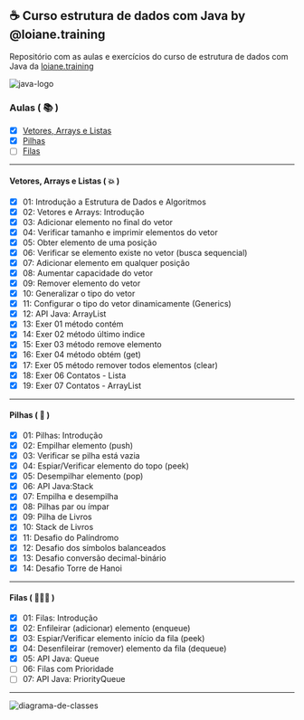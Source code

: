 ## ☕ Curso estrutura de dados com Java by @loiane.training
Repositório com as aulas e exercícios do curso de estrutura de dados com Java da [loiane.training](https://loiane.training/curso/estrutura-de-dados)

![java-logo](https://s2.glbimg.com/q-0B1SbZWYgxxnLwsf6dbXgivj4=/696x390/smart/filters:cover():strip_icc()/i.s3.glbimg.com/v1/AUTH_08fbf48bc0524877943fe86e43087e7a/internal_photos/bs/2021/P/f/y52r4ySZWLkJjEhKLhgw/2014-11-14-java-logo.jpg)


### Aulas ( 📚 )

- [X] [Vetores, Arrays e Listas](#vetores-arrays-e-listas)
- [x] [Pilhas](#pilhas)
- [ ] [Filas](#filas)

***
<div id="vetores-arrays-e-listas" />

#### Vetores, Arrays e Listas ( 💥 )

- [x] 01: Introdução a Estrutura de Dados e Algoritmos
- [x] 02: Vetores e Arrays: Introdução
- [x] 03: Adicionar elemento no final do vetor
- [x] 04: Verificar tamanho e imprimir elementos do vetor
- [x] 05: Obter elemento de uma posição
- [x] 06: Verificar se elemento existe no vetor (busca sequencial)
- [x] 07: Adicionar elemento em qualquer posição
- [x] 08: Aumentar capacidade do vetor
- [x] 09: Remover elemento do vetor
- [x] 10: Generalizar o tipo do vetor
- [x] 11: Configurar o tipo do vetor dinamicamente (Generics)
- [x] 12: API Java: ArrayList
- [x] 13: Exer 01 método contém
- [x] 14: Exer 02 método último indice
- [x] 15: Exer 03 método remove elemento
- [x] 16: Exer 04 método obtém (get)
- [x] 17: Exer 05 método remover todos elementos (clear)
- [x] 18: Exer 06 Contatos - Lista
- [X] 19: Exer 07 Contatos - ArrayList

***

<div id="pilhas" />

#### Pilhas ( 🔋 )

- [x] 01: Pilhas: Introdução
- [x] 02: Empilhar elemento (push)
- [x] 03: Verificar se pilha está vazia
- [x] 04: Espiar/Verificar elemento do topo (peek)
- [x] 05: Desempilhar elemento (pop)
- [x] 06: API Java:Stack
- [x] 07: Empilha e desempilha
- [x] 08: Pilhas par ou ímpar
- [x] 09: Pilha de Livros
- [x] 10: Stack de Livros
- [x] 11: Desafio do Palíndromo
- [x] 12: Desafio dos símbolos balanceados
- [x] 13: Desafio conversão decimal-binário
- [x] 14: Desafio Torre de Hanoi

***

<div id="filas" />

#### Filas ( 🧍🧍🧍 )

- [x] 01: Filas: Introdução
- [x] 02: Enfileirar (adicionar) elemento (enqueue)
- [x] 03: Espiar/Verificar elemento início da fila (peek)
- [x] 04: Desenfileirar (remover) elemento da fila (dequeue)
- [x] 05: API Java: Queue
- [ ] 06: Filas com Prioridade
- [ ] 07: API Java: PriorityQueue

***

![diagrama-de-classes](https://user-images.githubusercontent.com/34458509/150680997-36405b57-0f88-4a0d-a252-3146053a5773.png)
